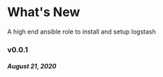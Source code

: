 # What's New

A high end ansible role to install and setup logstash

### v0.0.1
##### August 21, 2020
